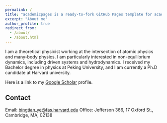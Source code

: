 ```yaml
---
permalink: /
title: "academicpages is a ready-to-fork GitHub Pages template for academic personal websites"
excerpt: "About me"
author_profile: true
redirect_from: 
  - /about/
  - /about.html
---
```


I am a theoretical physicist working at the intersection of atomic physics and many-body physics. I am particularly interested in non-equilibrium dynamics, including driven systems and hydrodynamics. I received my Bachelor degree in physics at Peking University, and I am currently a Ph.D candidate at Harvard university. 

Here is a link to my [Google Scholar](https://scholar.google.com/citations?user=SUtUnpAAAAAJ&hl=en&oi=ao) profile.

Contact
-----
Email: bingtian_ye@fas.harvard.edu
Office: Jefferson 366, 17 Oxford St., Cambridge, MA, 02138
